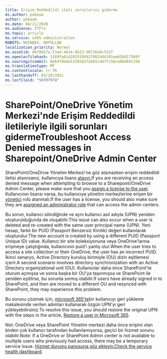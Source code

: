 ```yaml
---
title: Erişim Reddedildi ileti sorunlarını giderme
ms.author: pebaum
author: pebaum
ms.date: 04/21/2020
ms.audience: ITPro
ms.topic: article
ms.service: o365-administration
ROBOTS: NOINDEX, NOFOLLOW
localization_priority: Normal
ms.assetid: d678b57a-53ad-4414-9423-d8726a0c532f
ms.openlocfilehash: 3189fa61d28253569278024d4191ee63b917509f
ms.sourcegitcommit: 0eb4f9bde53395b5fd4b5cd4ffc56ca96db91298
ms.translationtype: MT
ms.contentlocale: tr-TR
ms.lasthandoff: 03/10/2021
ms.locfileid: "50707974"
---
```

# <a name="troubleshoot-access-denied-messages-in-sharepointonedrive-admin-center"></a><span data-ttu-id="b40f6-102">SharePoint/OneDrive Yönetim Merkezi'nde Erişim Reddedildi iletileriyle ilgili sorunları giderme</span><span class="sxs-lookup"><span data-stu-id="b40f6-102">Troubleshoot Access Denied messages in Sharepoint/OneDrive Admin Center</span></span>

<span data-ttu-id="b40f6-103">SharePoint/OneDrive Yönetim Merkezi'ne göz atamazken erişim reddedildi iletisi alıyorsanız, kullanıcıya lisans [atayın.](https://docs.microsoft.com/microsoft-365/admin/add-users/add-users)</span><span class="sxs-lookup"><span data-stu-id="b40f6-103">If you are receiving an access denied message when attempting to browse to a Sharepoint/OneDrive Admin Center, please make sure that you [assign a license to the user](https://docs.microsoft.com/microsoft-365/admin/add-users/add-users).</span></span> <span data-ttu-id="b40f6-104">Kullanıcının lisansı varsa, bu kullanıcıya yönetim merkezlerine erişen bir [yönetici](https://docs.microsoft.com/microsoft-365/admin/add-users/about-admin-roles) rolü atanmalı.</span><span class="sxs-lookup"><span data-stu-id="b40f6-104">If the user has a license, you should also make sure they are [assigned an administrator role](https://docs.microsoft.com/microsoft-365/admin/add-users/about-admin-roles) that can access the admin centers.</span></span>

<span data-ttu-id="b40f6-105">Bu sorun, kullanıcı silindiğinde ve aynı kullanıcı asıl adıyla (UPN) yeniden oluşturulduğunda de oluşabilir.</span><span class="sxs-lookup"><span data-stu-id="b40f6-105">This issue can also occur when a user is deleted and re-created with the same user principal name (UPN).</span></span> <span data-ttu-id="b40f6-106">Yeni hesap, farklı bir PUID (Passport Benzersiz Kimlik) değeri kullanılarak oluşturulur.</span><span class="sxs-lookup"><span data-stu-id="b40f6-106">The new account is created by using a different PUID (Passport Unique ID) value.</span></span> <span data-ttu-id="b40f6-107">Kullanıcı bir site koleksiyonuna veya OneDrive'larına erişmeye çalıştığında, kullanıcının puid'i yanlış olur.</span><span class="sxs-lookup"><span data-stu-id="b40f6-107">When the user tries to access a site collection or their OneDrive, the user has an incorrect PUID.</span></span> <span data-ttu-id="b40f6-108">İkinci senaryo, Active Directory kuruluş birimiyle (OU) dizin eşitlemesi içerir.</span><span class="sxs-lookup"><span data-stu-id="b40f6-108">A second scenario involves directory synchronization with an Active Directory organizational unit (OU).</span></span> <span data-ttu-id="b40f6-109">Kullanıcılar daha önce SharePoint'te oturum açmışsa ve sonra başka bir OU'ya taşınmışsa ve SharePoint ile yeniden eşitlirse, bu sorunla sınmış olabilir.</span><span class="sxs-lookup"><span data-stu-id="b40f6-109">If users have already signed in to SharePoint, and then are moved to a different OU and resynced with SharePoint, they may experience this problem.</span></span>

<span data-ttu-id="b40f6-110">Bu sorunu çözmek için, [microsoft 365'te](https://docs.microsoft.com/microsoft-365/admin/add-users/restore-user)bir kullanıcıyı geri yükleme makalesinde verilen adımları kullanarak özgün UPN'yi geri yükleyebilirsiniz.</span><span class="sxs-lookup"><span data-stu-id="b40f6-110">To resolve this issue, you should restore the original UPN with the steps in the article, [Restore a user in Microsoft 365](https://docs.microsoft.com/microsoft-365/admin/add-users/restore-user).</span></span>

<span data-ttu-id="b40f6-111">Not: OneDrive veya SharePoint Yönetim merkezi daha önce erişimi olan birden çok kullanıcı tarafından kullanılamıyorsa, geçici bir hizmet sorunu olabilir.</span><span class="sxs-lookup"><span data-stu-id="b40f6-111">Note: If a OneDrive or SharePoint Admin center is not available to multiple users who previously had access, there may be a temporary service issue.</span></span>  <span data-ttu-id="b40f6-112">[Hizmet durumu panosuna göz ekleyin.](https://portal.office.com/adminportal/home#/servicehealth)</span><span class="sxs-lookup"><span data-stu-id="b40f6-112">[Check the service health dashboard](https://portal.office.com/adminportal/home#/servicehealth).</span></span>


